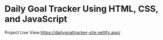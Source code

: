 # Daily Goal Tracker Using  HTML, CSS, and JavaScript


Project Live View:https://dailygoaltracker-site.netlify.app/



